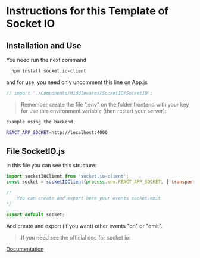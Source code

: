 # Instructions for this Template of Socket IO

## Installation and Use

You need run the next command

```bash
  npm install socket.io-client
```

and for use, you need only uncomment this line on App.js

```javascript
// import './Components/Middlewares/SocketIO/SocketIO';
```

>Remember create the file ".env" on the folder frontend with your key for use this environment variable (then restart your server):

```bash
example using the backend:

REACT_APP_SOCKET=http://localhost:4000
```

## File SocketIO.js

In this file you can see this structure:

```javascript
import socketIOClient from 'socket.io-client';
const socket = socketIOClient(process.env.REACT_APP_SOCKET, { transports: [ 'websocket' ] });

/* 
    You can create and export here your events socket.emit
*/

export default socket;
```

And create and export (if you want) other events "on" or "emit".

>If you need see the official doc for socket io:

[Documentation](https://socket.io/docs/v4/emit-cheatsheet/)

